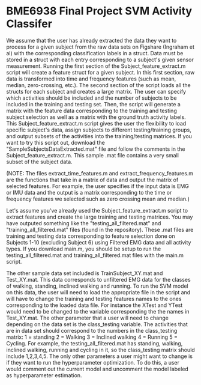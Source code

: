 # BME6938 Final Project SVM Activity Classifer

We assume that the user has already extracted the data they want to process for a given subject from the raw data sets on Figshare (Ingraham et al) with the corresponding classification labels in a struct. Data must be stored in a struct with each entry corresponding to a subject's given sensor measurement. Running the first section of the Subject_feature_extract.m script will create a feature struct for a given subject. In this first section, raw data is transformed into time and frequency features (such as mean, median, zero-crossing, etc.). The second section of the script loads all the structs for each subject and creates a large matrix. The user can specify  which activities should be included and the number of subjects to be included in the training and testing set. Then, the script will generate a matrix with the feature data corresponding to the training and testing subject selection as well as a matrix with the ground truth activity labels. This Subject_feature_extract.m script gives the user the flexibility to load specific subject's data, assign subjects to different testing/training groups, and output subsets of the activities into the training/testing matrices. If you want to try this script out, download the "SampleSubjectsDataExtracted.mat" file and follow the comments in the Subject_feature_extract.m. This sample .mat file contains a very small subset of the subject data. 

(NOTE: 
The files extract_time_features.m and extract_frequency_features.m are the functions that take in a matrix of data and output the matrix of selected features. For example, the user specifies if the input data is EMG or IMU data and the output is a matrix corresponding to the time or frequency features we selected such as zero crossing mean and median.) 

Let's assume you've already used the Subject_feature_extract.m script to extract features and create the large training and testing matrices. You may have outputed something like the "testing_all_filtered.mat" and "training_all_filtered.mat" files (found in the repository). These .mat files are training and testing data corresponding to feature selection done on Subjects 1-10 (excluding Subject 6) using Filtered EMG data and all activity types. If you download main.m, you should be setup to run the testing_all_filtered.mat and training_all_filtered.mat files with the main.m script. 

The other sample data set included is TrainSubject_XY.mat and Test_XY.mat. This data corresponds to unfiltered EMG data for the classes of walking, standing, inclined walking and running. To run the SVM model on this data, the user will need to load the appropriate file in the script and will have to change the training and testing features names to the ones corresponding to the loaded data file. For instance the XTest and YTest would need to be changed to the variable corresponding the the names in Test_XY.mat. The other parameter that a user will need to change depending on the data set is the class_testing variable. The activities that are in data set should correspond to the numbers in the class_testing matrix:
1 = standing
2 = Walking
3 = Inclined walking
4 = Running
5 = Cycling.
For example, the testing_all_filtered.mat  has standing, walking, inclined walking, running and cycling in it, so the class_testing matrix should include 1,2,3,4,5. The only other parameters a user might want to change is if they want to run the hyperparameter optimization. To do this, a user would comment out the current model and uncomment the model labeled as hyperparameter estimation. 

